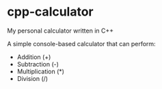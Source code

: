 # cpp-calculator
My personal calculator written in C++

A simple console-based calculator that can perform:
- Addition (+)
- Subtraction (-)
- Multiplication (*)
- Division (/)
